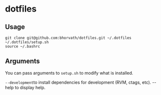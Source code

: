 # dotfiles


## Usage
```
git clone git@github.com:bhorvath/dotfiles.git ~/.dotfiles
~/.dotfiles/setup.sh
source ~/.bashrc
```


## Arguments
You can pass arguments to `setup.sh` to modify what is installed.

`--development`to install dependencies for development (RVM, ctags, etc).
 --help to display help.
